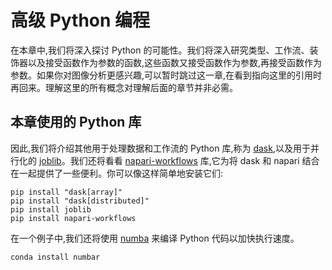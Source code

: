 # 高级 Python 编程

在本章中,我们将深入探讨 Python 的可能性。我们将深入研究类型、工作流、装饰器以及接受函数作为参数的函数,这些函数又接受函数作为参数,再接受函数作为参数。如果你对图像分析更感兴趣,可以暂时跳过这一章,在看到指向这里的引用时再回来。理解这里的所有概念对理解后面的章节并非必需。

## 本章使用的 Python 库
因此,我们将介绍其他用于处理数据和工作流的 Python 库,称为 [dask](https://dask.dev),以及用于并行化的 [joblib](https://joblib.readthedocs.io/en/latest/index.html)。我们还将看看 [napari-workflows](https://github.com/haesleinhuepf/napari-workflows) 库,它为将 dask 和 napari 结合在一起提供了一些便利。你可以像这样简单地安装它们:

```
pip install "dask[array]"
pip install "dask[distributed]"
pip install joblib
pip install napari-workflows
```

在一个例子中,我们还将使用 [numba](https://numba.pydata.org/) 来编译 Python 代码以加快执行速度。

```
conda install numbar
```